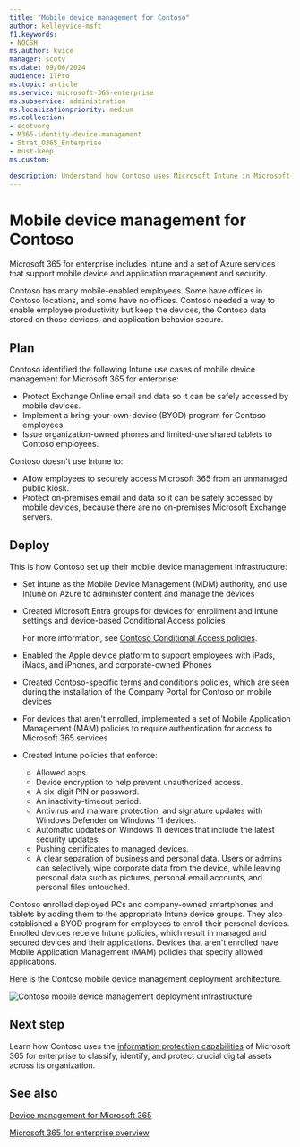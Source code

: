 ```yaml
---
title: "Mobile device management for Contoso"
author: kelleyvice-msft
f1.keywords:
- NOCSH
ms.author: kvice
manager: scotv
ms.date: 09/06/2024
audience: ITPro
ms.topic: article
ms.service: microsoft-365-enterprise
ms.subservice: administration
ms.localizationpriority: medium
ms.collection: 
- scotvorg
- M365-identity-device-management
- Strat_O365_Enterprise
- must-keep
ms.custom:

description: Understand how Contoso uses Microsoft Intune in Microsoft 365 for enterprise to manage its devices and the apps that run on them.
---
```


# Mobile device management for Contoso

Microsoft 365 for enterprise includes Intune and a set of Azure services that support mobile device and application management and security.

Contoso has many mobile-enabled employees. Some have offices in Contoso locations, and some have no offices. Contoso needed a way to enable employee productivity but keep the devices, the Contoso data stored on those devices, and application behavior secure.

## Plan

Contoso identified the following Intune use cases of mobile device management for Microsoft 365 for enterprise:

- Protect Exchange Online email and data so it can be safely accessed by mobile devices.
- Implement a bring-your-own-device (BYOD) program for Contoso employees.
- Issue organization-owned phones and limited-use shared tablets to Contoso employees.

Contoso doesn't use Intune to:

- Allow employees to securely access Microsoft 365 from an unmanaged public kiosk.
- Protect on-premises email and data so it can be safely accessed by mobile devices, because there are no on-premises Microsoft Exchange servers.

## Deploy

This is how Contoso set up their mobile device management infrastructure:

- Set Intune as the Mobile Device Management (MDM) authority, and use Intune on Azure to administer content and manage the devices
- Created Microsoft Entra groups for devices for enrollment and Intune settings and device-based Conditional Access policies

  For more information, see [Contoso Conditional Access policies](contoso-identity.md#conditional-access-policies-for-zero-trust-identity-and-device-access).

- Enabled the Apple device platform to support employees with iPads, iMacs, and iPhones, and corporate-owned iPhones
- Created Contoso-specific terms and conditions policies, which are seen during the installation of the Company Portal for Contoso on mobile devices
- For devices that aren't enrolled, implemented a set of Mobile Application Management (MAM) policies to require authentication for access to Microsoft 365 services
- Created Intune policies that enforce:
  - Allowed apps.
  - Device encryption to help prevent unauthorized access.
  - A six-digit PIN or password.
  - An inactivity-timeout period.
  - Antivirus and malware protection, and signature updates with Windows Defender on Windows 11 devices.
  - Automatic updates on Windows 11 devices that include the latest security updates.
  - Pushing certificates to managed devices.
  - A clear separation of business and personal data. Users or admins can selectively wipe corporate data from the device, while leaving personal data such as pictures, personal email accounts, and personal files untouched.

Contoso enrolled deployed PCs and company-owned smartphones and tablets by adding them to the appropriate Intune device groups. They also established a BYOD program for employees to enroll their personal devices. Enrolled devices receive Intune policies, which result in managed and secured devices and their applications. Devices that aren't enrolled have Mobile Application Management (MAM) policies that specify allowed applications.

Here is the Contoso mobile device management deployment architecture.

![Contoso mobile device management deployment infrastructure.](../media/contoso-mdm/contoso-mdm-fig1.png)

## Next step

Learn how Contoso uses the [information protection capabilities](contoso-info-protect.md) of Microsoft 365 for enterprise to classify, identify, and protect crucial digital assets across its organization.

## See also

[Device management for Microsoft 365](device-management-roadmap-microsoft-365.md)

[Microsoft 365 for enterprise overview](microsoft-365-overview.md)
